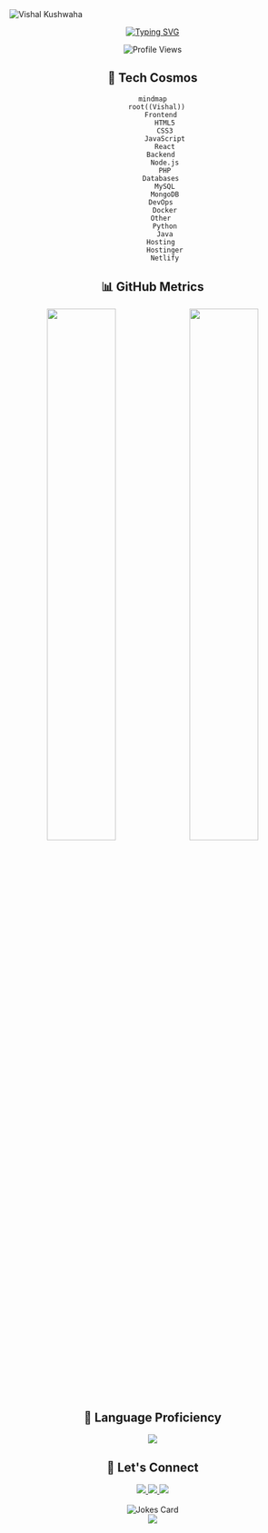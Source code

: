 <img src="data:image/svg+xml;base64,PASTE-YOUR-BASE64-STRING-HERE" alt="Vishal Kushwaha" />





<p align="center">
  <a href="https://github.com/vishal-50">
    <img src="https://readme-typing-svg.herokuapp.com?font=Fira+Code&size=18&duration=3000&pause=1000&color=00C2FF&center=true&vCenter=true&width=500&lines=Computer+Science+Graduate+%7C+8.7+CGPA;Full+Stack+Web+Developer;Innovative+Problem+Solver;Always+Learning%2C+Always+Growing" alt="Typing SVG" />
  </a>
</p>

<div align="center">
  <img src="https://komarev.com/ghpvc/?username=vishal-50&color=00C2FF&style=flat-square" alt="Profile Views">
</div>

<h2 align="center">🚀 Tech Cosmos</h2>

<div align="center">
  
```mermaid
mindmap
  root((Vishal))
    Frontend
      HTML5
      CSS3
      JavaScript
      React
    Backend
      Node.js
      PHP
    Databases
      MySQL
      MongoDB
    DevOps
      Docker
    Other
      Python
      Java
    Hosting
      Hostinger
      Netlify
```

</div>

<h2 align="center">📊 GitHub Metrics</h2>

<div align="center">
  <img width="49%" src="https://github-readme-stats.vercel.app/api?username=vishal-50&show_icons=true&theme=radical&bg_color=0D1117&hide_border=true" />
  <img width="49%" src="https://github-readme-streak-stats.herokuapp.com/?user=vishal-50&theme=radical&background=0D1117&hide_border=true" />
</div>

<h2 align="center">🌟 Language Proficiency</h2>

<div align="center">
  <img src="https://github-readme-stats.vercel.app/api/top-langs/?username=vishal-50&layout=compact&theme=radical&bg_color=0D1117&hide_border=true" />
</div>

<h2 align="center">🤝 Let's Connect</h2>

<div align="center">
  <a href="mailto:vk649990@gmail.com">
    <img src="https://img.shields.io/badge/-Email-D14836?style=for-the-badge&logo=Gmail&logoColor=white"/>
  </a>
  <a href="https://linkedin.com/in/your-linkedin](https://www.linkedin.com/in/vishal-kushwaha-1bab73235">
    <img src="https://img.shields.io/badge/-LinkedIn-0077B5?style=for-the-badge&logo=Linkedin&logoColor=white"/>
  </a>
  <a href="https://github.com/vishal-50">
    <img src="https://img.shields.io/badge/-GitHub-181717?style=for-the-badge&logo=GitHub&logoColor=white"/>
  </a>
</div>

<br>

<div align="center">
  <img src="https://readme-jokes.vercel.app/api" alt="Jokes Card" />
</div>

<div align="center">
  <img src="https://capsule-render.vercel.app/api?type=waving&color=00C2FF&height=100&section=footer&animation=twinkling"/>
</div>
